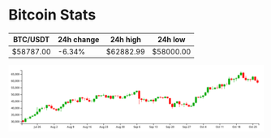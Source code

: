 # Bitcoin Stats

BTC/USDT|24h change|24h high|24h low|
|---|---|---|---|
|$58787.00|-6.34%|$62882.99|$58000.00|

<img src="./chart.svg">
